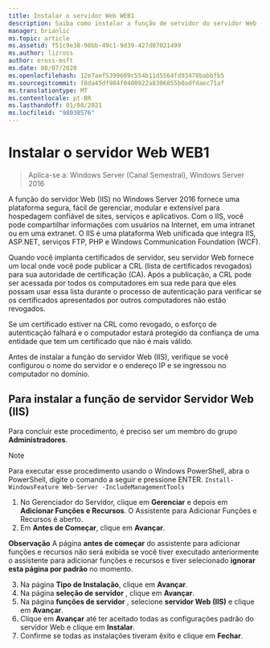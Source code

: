 ```yaml
---
title: Instalar o servidor Web WEB1
description: Saiba como instalar a função de servidor do servidor Web (IIS).
manager: brianlic
ms.topic: article
ms.assetid: f51c9e38-98bb-49c1-9d39-427d07021499
ms.author: lizross
author: eross-msft
ms.date: 08/07/2020
ms.openlocfilehash: 12e7aef5399609c554b11d5564fd93478babbfb5
ms.sourcegitcommit: f8da45df984f0400922a8306855b0adfdaec71af
ms.translationtype: MT
ms.contentlocale: pt-BR
ms.lasthandoff: 01/08/2021
ms.locfileid: "98038576"
---
```

# <a name="install-the-web-server-web1"></a>Instalar o servidor Web WEB1

>Aplica-se a: Windows Server (Canal Semestral), Windows Server 2016

A função do servidor Web (IIS) no Windows Server 2016 fornece uma plataforma segura, fácil de gerenciar, modular e extensível para hospedagem confiável de sites, serviços e aplicativos. Com o IIS, você pode compartilhar informações com usuários na Internet, em uma intranet ou em uma extranet. O IIS é uma plataforma Web unificada que integra IIS, ASP.NET, serviços FTP, PHP e Windows Communication Foundation (WCF).

Quando você implanta certificados de servidor, seu servidor Web fornece um local onde você pode publicar a CRL (lista de certificados revogados) para sua autoridade de certificação (CA). Após a publicação, a CRL pode ser acessada por todos os computadores em sua rede para que eles possam usar essa lista durante o processo de autenticação para verificar se os certificados apresentados por outros computadores não estão revogados.

Se um certificado estiver na CRL como revogado, o esforço de autenticação falhará e o computador estará protegido da confiança de uma entidade que tem um certificado que não é mais válido.

Antes de instalar a função do servidor Web (IIS), verifique se você configurou o nome do servidor e o endereço IP e se ingressou no computador no domínio.

## <a name="to-install-the-web-server-iis-server-role"></a>Para instalar a função de servidor Servidor Web (IIS)
Para concluir este procedimento, é preciso ser um membro do grupo **Administradores**.

>[!NOTE]
>Para executar esse procedimento usando o Windows PowerShell, abra o PowerShell, digite o comando a seguir e pressione ENTER.
`Install-WindowsFeature Web-Server -IncludeManagementTools`

1.  No Gerenciador do Servidor, clique em **Gerenciar** e depois em **Adicionar Funções e Recursos**. O Assistente para Adicionar Funções e Recursos é aberto.
2.  Em **Antes de Começar**, clique em **Avançar**.

**Observação** A página **antes de começar** do assistente para adicionar funções e recursos não será exibida se você tiver executado anteriormente o assistente para adicionar funções e recursos e tiver selecionado **ignorar esta página por padrão** no momento.

3. Na página **Tipo de Instalação**, clique em **Avançar**.
4. Na página **seleção de servidor** , clique em **Avançar**.
5. Na página **funções de servidor** , selecione **servidor Web (IIS)** e clique em **Avançar**.
6. Clique em **Avançar** até ter aceitado todas as configurações padrão do servidor Web e clique em **Instalar**.
7. Confirme se todas as instalações tiveram êxito e clique em **Fechar**.
